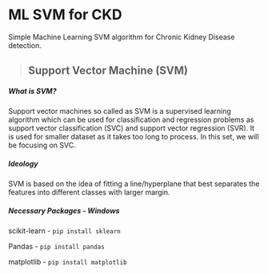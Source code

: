 # ML SVM for CKD
Simple Machine Learning SVM algorithm for Chronic Kidney Disease detection.


>## Support Vector Machine (SVM)
##### What is SVM?
Support vector machines so called as SVM is a supervised learning algorithm which can be used for classification and regression problems as support vector classification (SVC) and support vector regression (SVR). It is used for smaller dataset as it takes too long to process. In this set, we will be focusing on SVC.

##### Ideology
SVM is based on the idea of fitting a line/hyperplane that best separates the features into different classes with larger margin.


##### Necessary Packages - Windows
  scikit-learn - ```pip install sklearn```
  
  Pandas       - ```pip install pandas```
  
  matplotlib   - ```pip install matplotlib```
